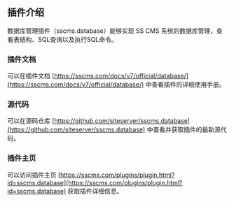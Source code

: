 ## 插件介绍

数据库管理插件（sscms.database）能够实现 SS CMS 系统的数据库管理，查看表结构、SQL查询以及执行SQL命令。

### 插件文档

可以在插件文档 [https://sscms.com/docs/v7/official/database/](https://sscms.com/docs/v7/official/database/) 中查看插件的详细使用手册。

### 源代码
可以在源码仓库 [https://github.com/siteserver/sscms.database](https://github.com/siteserver/sscms.database) 中查看并获取插件的最新源代码。

### 插件主页
可以访问插件主页 [https://sscms.com/plugins/plugin.html?id=sscms.database](https://sscms.com/plugins/plugin.html?id=sscms.database) 获取插件详细信息。